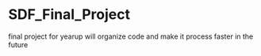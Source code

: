 # SDF_Final_Project
final project for yearup
will organize code and make it process faster in the future
